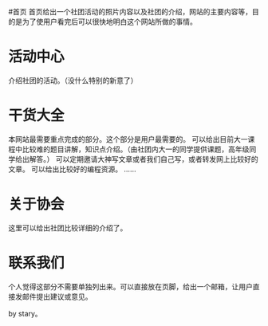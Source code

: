 #首页
首页给出一个社团活动的照片内容以及社团的介绍，网站的主要内容等，目的是为了使用户看完后可以很快地明白这个网站所做的事情。

# 活动中心
介绍社团的活动。（没什么特别的新意了）

# 干货大全
本网站最需要重点完成的部分。这个部分是用户最需要的。
可以给出目前大一课程中比较难的题目讲解，知识点介绍。（由社团内大一的同学提供课题，高年级同学给出解答。）
可以定期邀请大神写文章或者我们自己写，或者转发网上比较好的文章。
可以给出比较好的编程资源。
……

# 关于协会
这里可以给出社团比较详细的介绍了。

# 联系我们
个人觉得这部分不需要单独列出来。可以直接放在页脚，给出一个邮箱，让用户直接发邮件提出建议或意见。


by stary。



